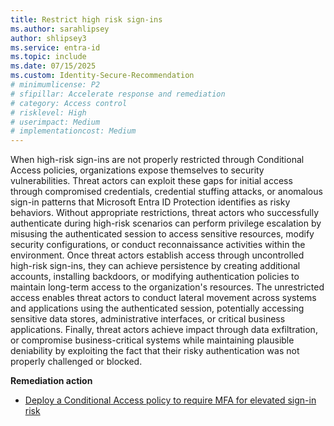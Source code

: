 ```yaml
---
title: Restrict high risk sign-ins   
ms.author: sarahlipsey
author: shlipsey3
ms.service: entra-id
ms.topic: include
ms.date: 07/15/2025
ms.custom: Identity-Secure-Recommendation
# minimumlicense: P2
# sfipillar: Accelerate response and remediation
# category: Access control
# risklevel: High
# userimpact: Medium
# implementationcost: Medium
---
```

When high-risk sign-ins are not properly restricted through Conditional Access policies, organizations expose themselves to security vulnerabilities. Threat actors can exploit these gaps for initial access through compromised credentials, credential stuffing attacks, or anomalous sign-in patterns that Microsoft Entra ID Protection identifies as risky behaviors. Without appropriate restrictions, threat actors who successfully authenticate during high-risk scenarios can perform privilege escalation by misusing the authenticated session to access sensitive resources, modify security configurations, or conduct reconnaissance activities within the environment. Once threat actors establish access through uncontrolled high-risk sign-ins, they can achieve persistence by creating additional accounts, installing backdoors, or modifying authentication policies to maintain long-term access to the organization's resources. The unrestricted access enables threat actors to conduct lateral movement across systems and applications using the authenticated session, potentially accessing sensitive data stores, administrative interfaces, or critical business applications. Finally, threat actors achieve impact through data exfiltration, or compromise business-critical systems while maintaining plausible deniability by exploiting the fact that their risky authentication was not properly challenged or blocked.

**Remediation action**

- [Deploy a Conditional Access policy to require MFA for elevated sign-in risk](../../identity/conditional-access/policy-risk-based-sign-in.md)
